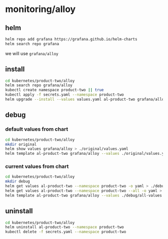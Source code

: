 # monitoring/alloy
## helm
```bash
helm repo add grafana https://grafana.github.io/helm-charts
helm search repo grafana
```
we will use `grafana/alloy`

## install
```bash
cd kubernetes/product-two/alloy
helm search repo grafana/alloy
kubectl create namespace product-two || true
kubectl apply -f secrets.yaml --namespace product-two
helm upgrade --install --values values.yaml al-product-two grafana/alloy --namespace product-two
```

## debug

### default values from chart
```bash
cd kubernetes/product-two/alloy
mkdir original
helm show values grafana/alloy > ./original/values.yaml
helm template al-product-two grafana/alloy --values ./original/values.yaml > ./original/rendered.yaml
```

### current values from chart
```bash
cd kubernetes/product-two/alloy
mkdir debug
helm get values al-product-two --namespace product-two -o yaml > ./debug/values.yaml
helm get values al-product-two --namespace product-two --all -o yaml > ./debug/all-values.yaml
helm template al-product-two grafana/alloy --values ./debug/all-values.yaml > ./debug/rendered.yaml
```

## uninstall
```bash
cd kubernetes/product-two/alloy
helm uninstall al-product-two --namespace product-two
kubectl delete -f secrets.yaml --namespace product-two
```